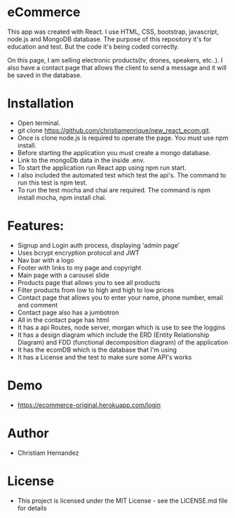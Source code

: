 # eCommerce
This app was created with React. I use HTML, CSS, bootstrap, javascript, node.js and MongoDB database.
The purpose of this repository it's for education and test. But the code it's being coded correctly. 

On this page, I am selling electronic products(tv, drones, speakers, etc..). I also have a contact page that allows the client to send a message and it will be saved in the database. 

# Installation
* Open terminal.
* git clone https://github.com/christiamenrique/new_react_ecom.git.
* Once is clone node.js is required to operate the page. You must use npm install.
* Before starting the application you must create a mongo database.
* Link to the mongoDb data in the inside .env.
* To start the application run React app using npm run start.
* I also included the automated test which test the api's. The command to run this test is npm test.
* To run the test mocha and chai are required. The command is npm install mocha, npm install chai.

# Features:
* Signup and Login auth process, displaying ‘admin page’
* Uses bcrypt encryption protocol and JWT
* Nav bar with a logo
* Footer with links to my page and copyright
* Main page with a carousel slide
* Products page that allows you to see all products
* Filter products	from low to high and high to low prices
* Contact page that allows you to enter your name, phone number, email and comment
* Contact page also has a jumbotron
* All in the contact page has html
* It has a api Routes, node server, morgan which is use to see the loggins
* It has a design diagram which include the ERD (Entity Relationship Diagram)
 and FDD (functional decomposition diagram) of the application
* It has the ecomDB which is the database that I'm using
* It has a License and the test to make sure some API's works


# Demo
* https://ecommerce-original.herokuapp.com/login

# Author
* Christiam Hernandez

# License
* This project is licensed under the MIT License - see the LICENSE.md file for details





